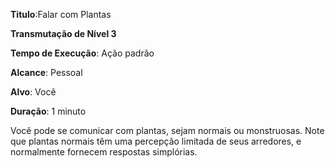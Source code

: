 **Titulo**:Falar com Plantas

**Transmutação de Nível 3**

**Tempo de Execução**: Ação padrão

**Alcance**: Pessoal

**Alvo**: Você

**Duração**: 1 minuto

Você pode se comunicar com plantas, sejam normais ou monstruosas. Note que plantas normais têm uma percepção limitada de seus arredores, e normalmente fornecem respostas simplórias.

